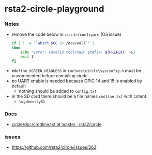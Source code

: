 rsta2-circle-playground
=======================
### Notes
- remove the code below in `circle/configure` (OS issue)
    ```bash
    if [ ! -x "`which $CC 2> /dev/null`" ]
    then
        echo "Error: Invalid toolchain prefix: ${PREFIX}" >&2
        exit 1
    fi
    ```
- `#define SCREEN_HEADLESS` in `include\circle\sysconfig.h` must be uncommented before compiling circle
- no UART enable is needed because GPIO 14 and 15 is enabled by default
    - nothing should be added to `config.txt`
- in the SD card there should be a file names `cmdline.txt` with cotent:
    - `logdev=ttyS1`

### Docs
- [circle/doc/cmdline.txt at master · rsta2/circle](https://github.com/rsta2/circle/blob/master/doc/cmdline.txt)
### issues
- https://github.com/rsta2/circle/issues/262
